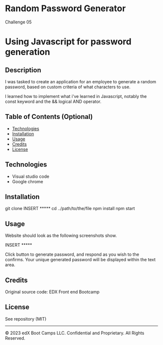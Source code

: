 # Random Password Generator
Challenge 05

# Using Javascript for password generation
## Description 

I was tasked to create an application for an employee to generate a random password, based on custom criteria of what characters to use.

I learned how to implement what i've learned in Javascript, notably the const keyword and the && logical AND operator.

## Table of Contents (Optional)

* [Technologies](#technologies)
* [Installation](#installation)
* [Usage](#usage)
* [Credits](#credits)
* [License](#license)

## Technologies

* Visual studio code
* Google chrome

## Installation

git clone INSERT *****
cd ../path/to/the/file
npm install
npm start

## Usage 

Website should look as the following screenshots show.

INSERT *****

Click button to generate password, and respond as you wish to the confirms.
Your unique generated password will be displayed within the text area.

## Credits

Original source code: EDX Front end Bootcamp

## License

See repository (MIT)

---

© 2023 edX Boot Camps LLC. Confidential and Proprietary. All Rights Reserved.
